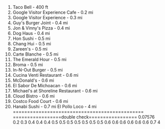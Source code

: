 1. Taco Bell - 400 ft
2. Google Visitor Experience Cafe - 0.2 mi
3. Google Visitor Experience - 0.3 mi
4. Guy's Burger Joint - 0.4 mi
5. Jon & Vinny's Pizza - 0.4 mi
6. Dog Haus - 0.4 mi
7. Hon Sushi - 0.5 mi
8. Chang Hui - 0.5 mi
9. Zareen's - 0.5 mi
10. Carte Blanche - 0.5 mi
11. The Emerald Hour - 0.5 mi
12. Broma - 0.5 mi
13. In-N-Out Burger - 0.5 mi
14. Cucina Venti Restaurant - 0.6 mi
15. McDonald's - 0.6 mi
16. El Sabor De Michoacan - 0.6 mi
17. Michael's at Shoreline Restaurant - 0.6 mi
18. Cloud Bistro - 0.6 mi
19. Costco Food Court - 0.6 mi
20. Hanabi Sushi - 0.7 mi
El Pollo Loco - 4 mi
==============================================
=================double check=================
0.07576
0.2
0.3
0.4
0.4
0.4
0.5
0.5
0.5
0.5
0.5
0.5
0.5
0.6
0.6
0.6
0.6
0.6
0.6
0.7
4
